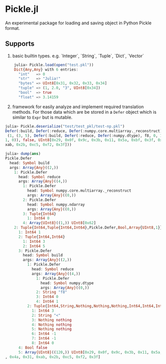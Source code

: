 # Pickle.jl

An experimental package for loading and saving object in Python Pickle format.

## Supports

1.  basic builtin types. e.g. \`Integer\`, \`String\`, \`Tuple\`, \`Dict\`, \`Vector\`

```jl
    julia> Pickle.load(open("test.pkl"))
    Dict{Any,Any} with 6 entries:
      "int"   => 0
      "str"   => "Julia!"
      "bytes" => UInt8[0x31, 0x32, 0x33, 0x34]
      "tuple" => (1, 2.0, "3", UInt8[0x34])
      "bool"  => true
      "float" => 3.14159
```


2.  framework for easily analyze and implement required translation methods. For those data which are
be stored in a `Defer` object which is similar to `Expr` but is mutable.

```jl
julia> Pickle.deserialize("test/test_pkl/test-np.pkl")
Defer(:build, Defer(:reduce, Defer(:numpy.core.multiarray._reconstruct), Defer(:numpy.ndarray), (0,), UInt8[0x62]),
 (1, (3, 5), Defer(:build, Defer(:reduce, Defer(:numpy.dtype), f8, 0, 1), (3, "<", nothing, nothing, nothing, -1, -
1, 0)), false, UInt8[0x29, 0x0f, 0x9c, 0x3b, 0x11, 0x5a, 0xbf, 0x3f, 0x29, 0xa6  …  0xb8, 0x3f, 0x6b, 0x4a, 0x31, 0
xab, 0x2b, 0xc5, 0xf2, 0x3f]))

julia> dump(ans)
Pickle.Defer
  head: Symbol build
  args: Array{Any}((2,))
    1: Pickle.Defer
      head: Symbol reduce
      args: Array{Any}((4,))
        1: Pickle.Defer
          head: Symbol numpy.core.multiarray._reconstruct
          args: Array{Any}((0,))
        2: Pickle.Defer
          head: Symbol numpy.ndarray
          args: Array{Any}((0,))
        3: Tuple{Int64}
          1: Int64 0
        4: Array{UInt8}((1,)) UInt8[0x62]
    2: Tuple{Int64,Tuple{Int64,Int64},Pickle.Defer,Bool,Array{UInt8,1}}
      1: Int64 1
      2: Tuple{Int64,Int64}
        1: Int64 3
        2: Int64 5
      3: Pickle.Defer
        head: Symbol build
        args: Array{Any}((2,))
          1: Pickle.Defer
            head: Symbol reduce
            args: Array{Any}((4,))
              1: Pickle.Defer
                head: Symbol numpy.dtype
                args: Array{Any}((0,))
              2: String "f8"
              3: Int64 0
              4: Int64 1
          2: Tuple{Int64,String,Nothing,Nothing,Nothing,Int64,Int64,Int64}
            1: Int64 3
            2: String "<"
            3: Nothing nothing
            4: Nothing nothing
            5: Nothing nothing
            6: Int64 -1
            7: Int64 -1
            8: Int64 0
      4: Bool false
      5: Array{UInt8}((120,)) UInt8[0x29, 0x0f, 0x9c, 0x3b, 0x11, 0x5a, 0xbf, 0x3f, 0x29, 0xa6  …  0xb8, 0x3f, 0x6b
, 0x4a, 0x31, 0xab, 0x2b, 0xc5, 0xf2, 0x3f]
```
